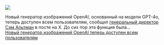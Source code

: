 <!--2025-04-01 14:14:17-->
<div class="yb">
  <div class="rss smaller1 habr"><img src="https://habrastorage.org/getpro/habr/upload_files/abf/1f2/d2f/abf1f2d2f9a828d4916e422e87cab1fd.png" /><p>Новый генератор изображений OpenAI, основанный на модели GPT-4o, теперь доступен всем пользователям,&nbsp;сообщил <a href="https://x.com/sama/status/1906867488320843823">генеральный директор Сэм Альтман</a>&nbsp;в посте на X.&nbsp;До сих пор эта функция была... <br><a class="light" href="https://habr.com/ru/companies/bothub/news/896532/?utm_source=habrahabr&utm_medium=rss&utm_campaign=896532">Новый генератор изображений OpenAI теперь доступен всем пользователям</a></div>
</div>
